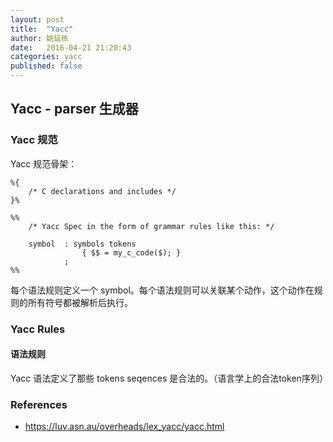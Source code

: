 ```yaml
---
layout: post
title:  "Yacc"
author: 姚延栋
date:   2016-04-21 21:20:43
categories: yacc
published: false
---
```


## Yacc - parser 生成器

### Yacc 规范

Yacc 规范骨架：

    %{
        /* C declarations and includes */
    }%

    %%
        /* Yacc Spec in the form of grammar rules like this: */

        symbol  : symbols tokens
                    { $$ = my_c_code($); }
                ;
    %%

每个语法规则定义一个 symbol。每个语法规则可以关联某个动作，这个动作在规则的所有符号都被解析后执行。

### Yacc Rules

#### 语法规则

Yacc 语法定义了那些 tokens seqences 是合法的。（语言学上的合法token序列）

### References

* https://luv.asn.au/overheads/lex_yacc/yacc.html